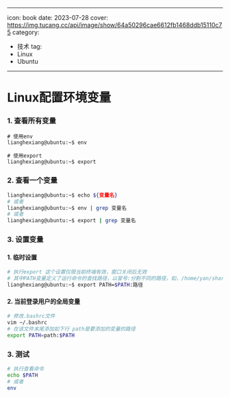 
---
icon: book
date: 2023-07-28
cover: https://img.tucang.cc/api/image/show/64a50296cae6612fb1468ddb15110c75
category:
  - 技术 
tag:
  - Linux
  - Ubuntu
---

# Linux配置环境变量


### 1. 查看所有变量
```shell 
# 使用env
lianghexiang@ubuntu:~$ env 

# 使用export
lianghexiang@ubuntu:~$ export 
```

### 2. 查看一个变量
```bash
lianghexiang@ubuntu:~$ echo ${变量名}
# 或者
lianghexiang@ubuntu:~$ env | grep 变量名
# 或者
lianghexiang@ubuntu:~$ export | grep 变量名
```

### 3. 设置变量
#### 1. 临时设置
```bash
# 执行export 这个设置仅限当前终端有效，窗口关闭后无效
# 其中PATH变量定义了运行命令的查找路径，以冒号:分割不同的路径，如，/home/yan/share/usr/local/arm/3.4.1/bin 这个就表示一个软件的路径了，多个软件就用:分开，如 /usr/local/LAMP/php/bin:/usr/local/LAMP/mysql/bin
lianghexiang@ubuntu:~$ export PATH=$PATH:路径
```
#### 2. 当前登录用户的全局变量
```bash
# 修改.bashrc文件
vim ~/.bashrc
# 在该文件末尾添加如下行 path是要添加的变量的路径
export PATH=path:$PATH

```

### 3. 测试
```bash
# 执行查看命令
echo $PATH
# 或者
env
```